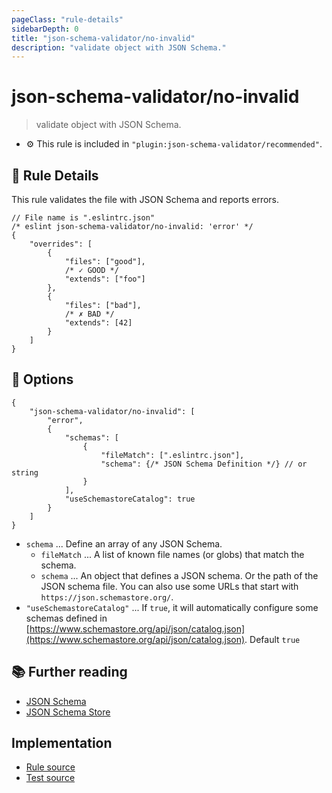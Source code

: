 ```yaml
---
pageClass: "rule-details"
sidebarDepth: 0
title: "json-schema-validator/no-invalid"
description: "validate object with JSON Schema."
---
```

# json-schema-validator/no-invalid

> validate object with JSON Schema.

- :gear: This rule is included in `"plugin:json-schema-validator/recommended"`.

## :book: Rule Details

This rule validates the file with JSON Schema and reports errors.

<eslint-code-block file-name=".eslintrc.json">

<!-- eslint-skip -->

```json5
// File name is ".eslintrc.json"
/* eslint json-schema-validator/no-invalid: 'error' */
{
    "overrides": [
        {
            "files": ["good"],
            /* ✓ GOOD */
            "extends": ["foo"]
        },
        {
            "files": ["bad"],
            /* ✗ BAD */
            "extends": [42]
        }
    ]
}
```

</eslint-code-block>

## :wrench: Options

```json5
{
    "json-schema-validator/no-invalid": [
        "error",
        {
            "schemas": [
                {
                    "fileMatch": [".eslintrc.json"],
                    "schema": {/* JSON Schema Definition */} // or string
                }
            ],
            "useSchemastoreCatalog": true
        }
    ]
}
```

- `schema` ... Define an array of any JSON Schema.
  - `fileMatch` ... A list of known file names (or globs) that match the schema.
  - `schema` ... An object that defines a JSON schema. Or the path of the JSON schema file. You can also use some URLs that start with `https://json.schemastore.org/`.
- `"useSchemastoreCatalog"` ... If `true`, it will automatically configure some schemas defined in [https://www.schemastore.org/api/json/catalog.json](https://www.schemastore.org/api/json/catalog.json). Default `true`

## :books: Further reading

- [JSON Schema](https://json-schema.org/)
- [JSON Schema Store](https://www.schemastore.org/json/)

## Implementation

- [Rule source](https://github.com/ota-meshi/eslint-plugin-json-schema-validator/blob/main/src/rules/no-invalid.ts)
- [Test source](https://github.com/ota-meshi/eslint-plugin-json-schema-validator/blob/main/tests/src/rules/no-invalid.js)

